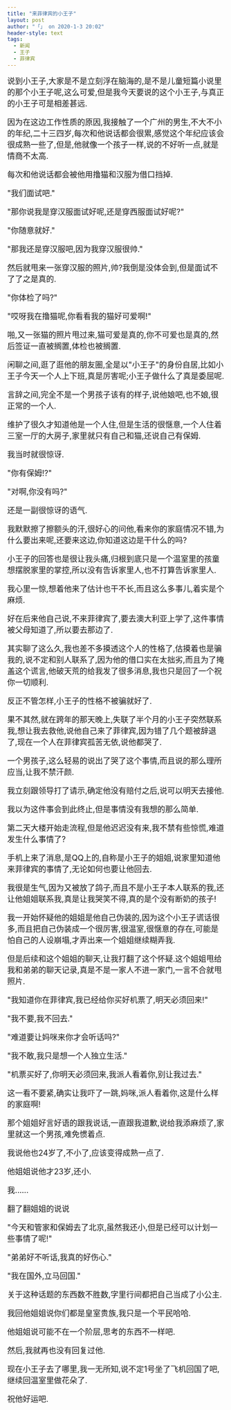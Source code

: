 ```yaml
---
title: "来菲律宾的小王子"
layout: post
author: "「」 on 2020-1-3 20:02"
header-style: text
tags:
  - 新闻
  - 王子
  - 菲律宾
---
```


<head></head>
<body>
 <font style="color:rgb(26, 26, 26)"><font face="-apple-system, BlinkMacSystemFont, &amp;quot"><font size="4">说到小王子,大家是不是立刻浮在脑海的,是不是儿童短篇小说里的那个小王子呢,这么可爱,但是我今天要说的这个小王子,与真正的小王子可是相差甚远.</font><br> </font></font>
 <br> 
 <font style="color:rgb(26, 26, 26)"><font face="-apple-system, BlinkMacSystemFont, &amp;quot"><font size="4">因为在这边工作性质的原因,我接触了一个广州的男生,不大不小的年纪,二十三四岁,每次和他说话都会很累,感觉这个年纪应该会很成熟一些了,但是,他就像一个孩子一样,说的不好听一点,就是情商不太高.</font><br> </font></font>
 <br> 
 <font style="color:rgb(26, 26, 26)"><font face="-apple-system, BlinkMacSystemFont, &amp;quot"><font size="4">每次和他说话都会被他用撸猫和汉服为借口挡掉.</font><br> </font></font>
 <br> 
 <font style="color:rgb(26, 26, 26)"><font face="-apple-system, BlinkMacSystemFont, &amp;quot"><font size="4">"我们面试吧."</font><br> </font></font>
 <br> 
 <font style="color:rgb(26, 26, 26)"><font face="-apple-system, BlinkMacSystemFont, &amp;quot"><font size="4">"那你说我是穿汉服面试好呢,还是穿西服面试好呢?"</font><br> </font></font>
 <br> 
 <font style="color:rgb(26, 26, 26)"><font face="-apple-system, BlinkMacSystemFont, &amp;quot"><font size="4">"你随意就好."</font><br> </font></font>
 <br> 
 <font style="color:rgb(26, 26, 26)"><font face="-apple-system, BlinkMacSystemFont, &amp;quot"><font size="4">"那我还是穿汉服吧,因为我穿汉服很帅."</font><br> </font></font>
 <br> 
 <font style="color:rgb(26, 26, 26)"><font face="-apple-system, BlinkMacSystemFont, &amp;quot"><font size="4">然后就甩来一张穿汉服的照片,帅?我倒是没体会到,但是面试不了了之是真的.</font><br> </font></font>
 <br> 
 <font style="color:rgb(26, 26, 26)"><font face="-apple-system, BlinkMacSystemFont, &amp;quot"><font size="4">"你体检了吗?"</font><br> </font></font>
 <br> 
 <font style="color:rgb(26, 26, 26)"><font face="-apple-system, BlinkMacSystemFont, &amp;quot"><font size="4">"哎呀我在撸猫呢,你看看我的猫好可爱啊!"</font><br> </font></font>
 <br> 
 <font style="color:rgb(26, 26, 26)"><font face="-apple-system, BlinkMacSystemFont, &amp;quot"><font size="4">啪,又一张猫的照片甩过来,猫可爱是真的,你不可爱也是真的,然后签证一直被搁置,体检也被搁置.</font><br> </font></font>
 <br> 
 <font style="color:rgb(26, 26, 26)"><font face="-apple-system, BlinkMacSystemFont, &amp;quot"><font size="4">闲聊之间,逛了逛他的朋友圈,全是以"小王子"的身份自居,比如小王子今天一个人上下班,真是厉害呢;小王子做什么了真是委屈呢.</font><br> </font></font>
 <br> 
 <font style="color:rgb(26, 26, 26)"><font face="-apple-system, BlinkMacSystemFont, &amp;quot"><font size="4">言辞之间,完全不是一个男孩子该有的样子,说他娘吧,也不娘,很正常的一个人.</font><br> </font></font>
 <br> 
 <font style="color:rgb(26, 26, 26)"><font face="-apple-system, BlinkMacSystemFont, &amp;quot"><font size="4">维护了很久才知道他是一个人住,但是生活的很惬意,一个人住着三室一厅的大房子,家里就只有自己和猫,还说自己有保姆.</font><br> </font></font>
 <br> 
 <font style="color:rgb(26, 26, 26)"><font face="-apple-system, BlinkMacSystemFont, &amp;quot"><font size="4">我当时就很惊讶.</font><br> </font></font>
 <br> 
 <font style="color:rgb(26, 26, 26)"><font face="-apple-system, BlinkMacSystemFont, &amp;quot"><font size="4">"你有保姆!?"</font><br> </font></font>
 <br> 
 <font style="color:rgb(26, 26, 26)"><font face="-apple-system, BlinkMacSystemFont, &amp;quot"><font size="4">"对啊,你没有吗?"</font><br> </font></font>
 <br> 
 <font style="color:rgb(26, 26, 26)"><font face="-apple-system, BlinkMacSystemFont, &amp;quot"><font size="4">还是一副很惊讶的语气.</font><br> </font></font>
 <br> 
 <font style="color:rgb(26, 26, 26)"><font face="-apple-system, BlinkMacSystemFont, &amp;quot"><font size="4">我默默擦了擦额头的汗,很好心的问他,看来你的家庭情况不错,为什么要出来呢,还要来这边,你知道这边是干什么的吗?</font><br> </font></font>
 <br> 
 <font style="color:rgb(26, 26, 26)"><font face="-apple-system, BlinkMacSystemFont, &amp;quot"><font size="4">小王子的回答也是很让我头痛,归根到底只是一个温室里的孩童想摆脱家里的掌控,所以没有告诉家里人,也不打算告诉家里人.</font><br> </font></font>
 <br> 
 <font style="color:rgb(26, 26, 26)"><font face="-apple-system, BlinkMacSystemFont, &amp;quot"><font size="4">我心里一惊,想着他来了估计也干不长,而且这么多事儿,着实是个麻烦.</font><br> </font></font>
 <br> 
 <font style="color:rgb(26, 26, 26)"><font face="-apple-system, BlinkMacSystemFont, &amp;quot"><font size="4">好在后来他自己说,不来菲律宾了,要去澳大利亚上学了,这件事情被父母知道了,所以要去那边了.</font><br> </font></font>
 <br> 
 <font style="color:rgb(26, 26, 26)"><font face="-apple-system, BlinkMacSystemFont, &amp;quot"><font size="4">其实聊了这么久,我也差不多摸透这个人的性格了,估摸着也是骗我的,说不定和别人联系了,因为他的借口实在太拙劣,而且为了掩盖这个谎言,他破天荒的给我发了很多消息,我也只是回了一个祝你一切顺利.</font><br> </font></font>
 <br> 
 <font style="color:rgb(26, 26, 26)"><font face="-apple-system, BlinkMacSystemFont, &amp;quot"><font size="4">反正不管怎样,小王子的性格不被骗就好了.</font><br> </font></font>
 <br> 
 <font style="color:rgb(26, 26, 26)"><font face="-apple-system, BlinkMacSystemFont, &amp;quot"><font size="4">果不其然,就在跨年的那天晚上,失联了半个月的小王子突然联系我,想让我去救他,说他自己来了菲律宾,因为错了几个题被辞退了,现在一个人在菲律宾孤苦无依,说他都哭了.</font><br> </font></font>
 <br> 
 <font style="color:rgb(26, 26, 26)"><font face="-apple-system, BlinkMacSystemFont, &amp;quot"><font size="4">一个男孩子,这么轻易的说出了哭了这个事情,而且说的那么理所应当,让我不禁汗颜.</font><br> </font></font>
 <br> 
 <font style="color:rgb(26, 26, 26)"><font face="-apple-system, BlinkMacSystemFont, &amp;quot"><font size="4">我立刻跟领导打了请示,确定他没有赔付之后,说可以明天去接他.</font><br> </font></font>
 <br> 
 <font style="color:rgb(26, 26, 26)"><font face="-apple-system, BlinkMacSystemFont, &amp;quot"><font size="4">我以为这件事会到此终止,但是事情没有我想的那么简单.</font><br> </font></font>
 <br> 
 <font style="color:rgb(26, 26, 26)"><font face="-apple-system, BlinkMacSystemFont, &amp;quot"><font size="4">第二天大楼开始走流程,但是他迟迟没有来,我不禁有些惊慌,难道发生什么事情了?</font><br> </font></font>
 <br> 
 <font style="color:rgb(26, 26, 26)"><font face="-apple-system, BlinkMacSystemFont, &amp;quot"><font size="4">手机上来了消息,是QQ上的,自称是小王子的姐姐,说家里知道他来菲律宾的事情了,无论如何也要让他回去.</font><br> </font></font>
 <br> 
 <font style="color:rgb(26, 26, 26)"><font face="-apple-system, BlinkMacSystemFont, &amp;quot"><font size="4">我很是生气,因为又被放了鸽子,而且不是小王子本人联系的我,还让他姐姐联系我,真是让我哭笑不得,真的是个没有断奶的孩子!</font><br> </font></font>
 <br> 
 <font style="color:rgb(26, 26, 26)"><font face="-apple-system, BlinkMacSystemFont, &amp;quot"><font size="4">我一开始怀疑他的姐姐是他自己伪装的,因为这个小王子谎话很多,而且把自己伪装成一个很厉害,很温室,很惬意的存在,可能是怕自己的人设崩塌,才弄出来一个姐姐继续糊弄我.</font><br> </font></font>
 <br> 
 <font style="color:rgb(26, 26, 26)"><font face="-apple-system, BlinkMacSystemFont, &amp;quot"><font size="4">但是后续和这个姐姐的聊天,让我打翻了这个怀疑.这个姐姐甩给我和弟弟的聊天记录,真是不是一家人不进一家门,一言不合就甩照片.</font><br> </font></font>
 <br> 
 <font style="color:rgb(26, 26, 26)"><font face="-apple-system, BlinkMacSystemFont, &amp;quot"><font size="4">"我知道你在菲律宾,我已经给你买好机票了,明天必须回来!"</font><br> </font></font>
 <br> 
 <font style="color:rgb(26, 26, 26)"><font face="-apple-system, BlinkMacSystemFont, &amp;quot"><font size="4">"我不要,我不回去."</font><br> </font></font>
 <br> 
 <font style="color:rgb(26, 26, 26)"><font face="-apple-system, BlinkMacSystemFont, &amp;quot"><font size="4">"难道要让妈咪来你才会听话吗?"</font><br> </font></font>
 <br> 
 <font style="color:rgb(26, 26, 26)"><font face="-apple-system, BlinkMacSystemFont, &amp;quot"><font size="4">"我不敢,我只是想一个人独立生活."</font><br> </font></font>
 <br> 
 <font style="color:rgb(26, 26, 26)"><font face="-apple-system, BlinkMacSystemFont, &amp;quot"><font size="4">"机票买好了,你明天必须回来,我派人看着你,别让我过去."</font><br> </font></font>
 <br> 
 <font style="color:rgb(26, 26, 26)"><font face="-apple-system, BlinkMacSystemFont, &amp;quot"><font size="4">这一看不要紧,确实让我吓了一跳,妈咪,派人看着你,这是什么样的家庭啊!</font><br> </font></font>
 <br> 
 <font style="color:rgb(26, 26, 26)"><font face="-apple-system, BlinkMacSystemFont, &amp;quot"><font size="4">那个姐姐好言好语的跟我说话,一直跟我道歉,说给我添麻烦了,家里就这一个男孩,难免惯着点.</font><br> </font></font>
 <br> 
 <font style="color:rgb(26, 26, 26)"><font face="-apple-system, BlinkMacSystemFont, &amp;quot"><font size="4">我说他也24岁了,不小了,应该变得成熟一点了.</font><br> </font></font>
 <br> 
 <font style="color:rgb(26, 26, 26)"><font face="-apple-system, BlinkMacSystemFont, &amp;quot"><font size="4">他姐姐说他才23岁,还小.</font><br> </font></font>
 <br> 
 <font style="color:rgb(26, 26, 26)"><font face="-apple-system, BlinkMacSystemFont, &amp;quot"><font size="4">我......</font><br> </font></font>
 <br> 
 <font style="color:rgb(26, 26, 26)"><font face="-apple-system, BlinkMacSystemFont, &amp;quot"><font size="4">翻了翻姐姐的说说</font><br> </font></font>
 <br> 
 <font style="color:rgb(26, 26, 26)"><font face="-apple-system, BlinkMacSystemFont, &amp;quot"><font size="4">"今天和管家和保姆去了北京,虽然我还小,但是已经可以计划一些事情了呢!"</font><br> </font></font>
 <br> 
 <font style="color:rgb(26, 26, 26)"><font face="-apple-system, BlinkMacSystemFont, &amp;quot"><font size="4">"弟弟好不听话,我真的好伤心."</font><br> </font></font>
 <br> 
 <font style="color:rgb(26, 26, 26)"><font face="-apple-system, BlinkMacSystemFont, &amp;quot"><font size="4">"我在国外,立马回国."</font><br> </font></font>
 <br> 
 <font style="color:rgb(26, 26, 26)"><font face="-apple-system, BlinkMacSystemFont, &amp;quot"><font size="4">关于这种话题的东西数不胜数,字里行间都把自己当成了小公主.</font><br> </font></font>
 <br> 
 <font style="color:rgb(26, 26, 26)"><font face="-apple-system, BlinkMacSystemFont, &amp;quot"><font size="4">我回他姐姐说你们都是皇室贵族,我只是一个平民哈哈.</font><br> </font></font>
 <br> 
 <font style="color:rgb(26, 26, 26)"><font face="-apple-system, BlinkMacSystemFont, &amp;quot"><font size="4">他姐姐说可能不在一个阶层,思考的东西不一样吧.</font><br> </font></font>
 <br> 
 <font style="color:rgb(26, 26, 26)"><font face="-apple-system, BlinkMacSystemFont, &amp;quot"><font size="4">然后,我就再也没有回复过他.</font><br> </font></font>
 <br> 
 <font style="color:rgb(26, 26, 26)"><font face="-apple-system, BlinkMacSystemFont, &amp;quot"><font size="4">现在小王子去了哪里,我一无所知,说不定1号坐了飞机回国了吧,继续回温室里做花朵了.</font><br> </font></font>
 <br> 
 <font color="#1a1a1a"><font face="-apple-system, BlinkMacSystemFont, &amp;quot"><font size="4">祝他好运吧.</font><br> </font></font>
 <br> 
 <br>
</body>


